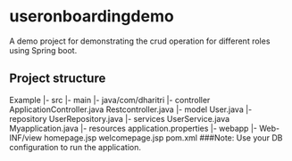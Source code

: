 # useronboardingdemo
A demo project for demonstrating the crud operation for different roles using Spring boot.
## Project structure 
Example
	|- src
	    |- main
	        |- java/com/dharitri
		|- controller
		    ApplicationController.java
		    Restcontroller.java
		|- model
		    User.java
		|- repository
		    UserRepository.java
		|- services
		    UserService.java
		Myapplication.java
	    |- resources
	        application.properties
	    |- webapp
		|- Web-INF/view
		    homepage.jsp
		    welcomepage.jsp
              pom.xml
###Note: Use your DB configuration to run the application.
